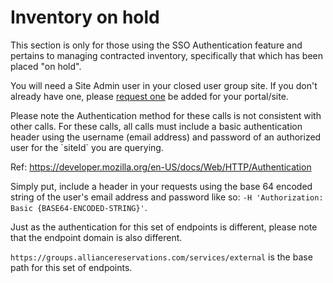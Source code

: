 # Inventory on hold

This section is only for those using the SSO Authentication feature and pertains to managing contracted inventory, specifically that which has been placed "on hold".  

You will need a Site Admin user in your closed user group site. If you don't already have one, please [request one](mailto:hello@hotelsforhope.com?Subject=Request%20for%20Site%20Admin%20User) be added for your portal/site.

<aside class="warning">
Please note the Authentication method for these calls is not consistent with other calls. For these calls, all calls must include a basic authentication header using the username (email address) and password of an authorized user for the `siteId` you are querying.

Ref: https://developer.mozilla.org/en-US/docs/Web/HTTP/Authentication

Simply put, include a header in your requests using the base 64 encoded string of the user's email address and password like so: `-H 'Authorization: Basic {BASE64-ENCODED-STRING}'`.
</aside>

<aside class="warning">
Just as the authentication for this set of endpoints is different, please note that the endpoint domain is also different. 

`https://groups.alliancereservations.com/services/external` is the base path for this set of endpoints.
</aside>
